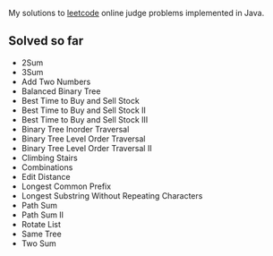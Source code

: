 My solutions to [leetcode](http://www.leetcode.com/onlinejudge) online judge problems implemented in Java.

Solved so far
-------------

* 2Sum
* 3Sum
* Add Two Numbers
* Balanced Binary Tree
* Best Time to Buy and Sell Stock
* Best Time to Buy and Sell Stock II
* Best Time to Buy and Sell Stock III
* Binary Tree Inorder Traversal
* Binary Tree Level Order Traversal
* Binary Tree Level Order Traversal II
* Climbing Stairs
* Combinations
* Edit Distance
* Longest Common Prefix
* Longest Substring Without Repeating Characters
* Path Sum
* Path Sum II
* Rotate List
* Same Tree
* Two Sum
